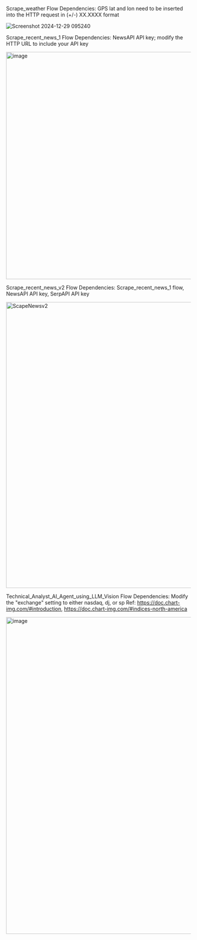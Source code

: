 Scrape_weather Flow
Dependencies: GPS lat and lon need to be inserted into the HTTP request in (+/-) XX.XXXX format

![Screenshot 2024-12-29 095240](https://github.com/user-attachments/assets/c9f76b4c-cc30-40ee-8ed6-969db32dad03)

Scrape_recent_news_1 Flow
Dependencies: NewsAPI API key; modify the HTTP URL to include your API key

<img width="619" alt="image" src="https://github.com/user-attachments/assets/52dc3b41-ccd9-4205-88a3-8375561e4ddf" />

Scrape_recent_news_v2 Flow
Dependencies: Scrape_recent_news_1 flow, NewsAPI API key, SerpAPI API key

<img width="779" alt="ScapeNewsv2" src="https://github.com/user-attachments/assets/e4bf9d84-56c7-481f-a166-5b31c32ac82a" />

Technical_Analyst_AI_Agent_using_LLM_Vision Flow
Dependencies: Modify the "exchange" setting to either nasdaq, dj, or sp
Ref: https://doc.chart-img.com/#introduction, https://doc.chart-img.com/#indices-north-america

<img width="863" alt="image" src="https://github.com/user-attachments/assets/ac6d9ea2-949e-443c-a72c-1a0ac1251e29" />
